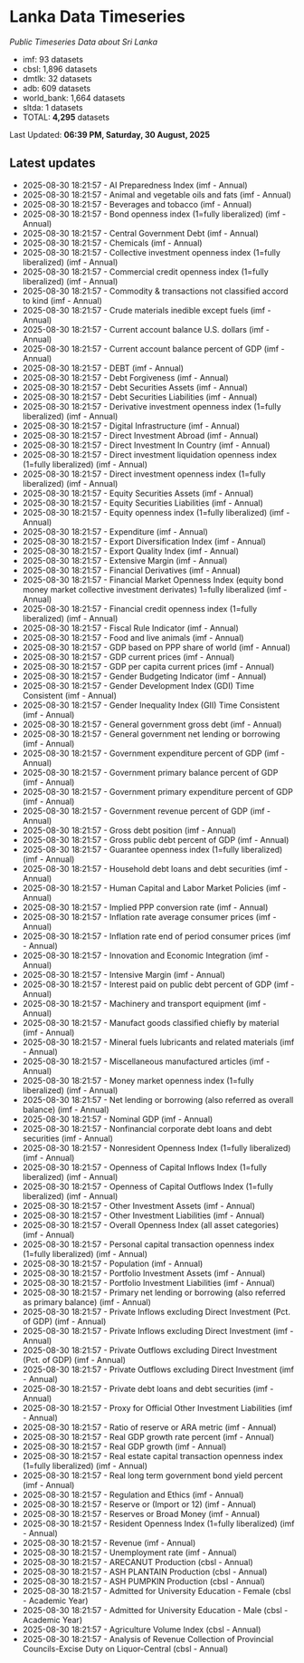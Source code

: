# Lanka Data Timeseries
*Public Timeseries Data about Sri Lanka*

* imf: 93 datasets
* cbsl: 1,896 datasets
* dmtlk: 32 datasets
* adb: 609 datasets
* world_bank: 1,664 datasets
* sltda: 1 datasets
* TOTAL: **4,295** datasets

Last Updated: **06:39 PM, Saturday, 30 August, 2025**

## Latest updates

* 2025-08-30 18:21:57 - AI Preparedness Index (imf - Annual)
* 2025-08-30 18:21:57 - Animal and vegetable oils and fats (imf - Annual)
* 2025-08-30 18:21:57 - Beverages and tobacco (imf - Annual)
* 2025-08-30 18:21:57 - Bond openness index (1=fully liberalized) (imf - Annual)
* 2025-08-30 18:21:57 - Central Government Debt (imf - Annual)
* 2025-08-30 18:21:57 - Chemicals (imf - Annual)
* 2025-08-30 18:21:57 - Collective investment openness index (1=fully liberalized) (imf - Annual)
* 2025-08-30 18:21:57 - Commercial credit openness index (1=fully liberalized) (imf - Annual)
* 2025-08-30 18:21:57 - Commodity & transactions not classified accord to kind (imf - Annual)
* 2025-08-30 18:21:57 - Crude materials inedible except fuels (imf - Annual)
* 2025-08-30 18:21:57 - Current account balance U.S. dollars (imf - Annual)
* 2025-08-30 18:21:57 - Current account balance percent of GDP (imf - Annual)
* 2025-08-30 18:21:57 - DEBT (imf - Annual)
* 2025-08-30 18:21:57 - Debt Forgiveness (imf - Annual)
* 2025-08-30 18:21:57 - Debt Securities Assets (imf - Annual)
* 2025-08-30 18:21:57 - Debt Securities Liabilities (imf - Annual)
* 2025-08-30 18:21:57 - Derivative investment openness index (1=fully liberalized) (imf - Annual)
* 2025-08-30 18:21:57 - Digital Infrastructure (imf - Annual)
* 2025-08-30 18:21:57 - Direct Investment Abroad (imf - Annual)
* 2025-08-30 18:21:57 - Direct Investment In Country (imf - Annual)
* 2025-08-30 18:21:57 - Direct investment liquidation openness index (1=fully liberalized) (imf - Annual)
* 2025-08-30 18:21:57 - Direct investment openness index (1=fully liberalized) (imf - Annual)
* 2025-08-30 18:21:57 - Equity Securities Assets (imf - Annual)
* 2025-08-30 18:21:57 - Equity Securities Liabilities (imf - Annual)
* 2025-08-30 18:21:57 - Equity openness index (1=fully liberalized) (imf - Annual)
* 2025-08-30 18:21:57 - Expenditure (imf - Annual)
* 2025-08-30 18:21:57 - Export Diversification Index (imf - Annual)
* 2025-08-30 18:21:57 - Export Quality Index (imf - Annual)
* 2025-08-30 18:21:57 - Extensive Margin (imf - Annual)
* 2025-08-30 18:21:57 - Financial Derivatives (imf - Annual)
* 2025-08-30 18:21:57 - Financial Market Openness Index (equity bond money market collective investment derivates) 1=fully liberalized (imf - Annual)
* 2025-08-30 18:21:57 - Financial credit openness index (1=fully liberalized) (imf - Annual)
* 2025-08-30 18:21:57 - Fiscal Rule Indicator (imf - Annual)
* 2025-08-30 18:21:57 - Food and live animals (imf - Annual)
* 2025-08-30 18:21:57 - GDP based on PPP share of world (imf - Annual)
* 2025-08-30 18:21:57 - GDP current prices (imf - Annual)
* 2025-08-30 18:21:57 - GDP per capita current prices (imf - Annual)
* 2025-08-30 18:21:57 - Gender Budgeting Indicator (imf - Annual)
* 2025-08-30 18:21:57 - Gender Development Index (GDI) Time Consistent (imf - Annual)
* 2025-08-30 18:21:57 - Gender Inequality Index (GII) Time Consistent (imf - Annual)
* 2025-08-30 18:21:57 - General government gross debt (imf - Annual)
* 2025-08-30 18:21:57 - General government net lending or borrowing (imf - Annual)
* 2025-08-30 18:21:57 - Government expenditure percent of GDP (imf - Annual)
* 2025-08-30 18:21:57 - Government primary balance percent of GDP (imf - Annual)
* 2025-08-30 18:21:57 - Government primary expenditure percent of GDP (imf - Annual)
* 2025-08-30 18:21:57 - Government revenue percent of GDP (imf - Annual)
* 2025-08-30 18:21:57 - Gross debt position (imf - Annual)
* 2025-08-30 18:21:57 - Gross public debt percent of GDP (imf - Annual)
* 2025-08-30 18:21:57 - Guarantee openness index (1=fully liberalized) (imf - Annual)
* 2025-08-30 18:21:57 - Household debt loans and debt securities (imf - Annual)
* 2025-08-30 18:21:57 - Human Capital and Labor Market Policies (imf - Annual)
* 2025-08-30 18:21:57 - Implied PPP conversion rate (imf - Annual)
* 2025-08-30 18:21:57 - Inflation rate average consumer prices (imf - Annual)
* 2025-08-30 18:21:57 - Inflation rate end of period consumer prices (imf - Annual)
* 2025-08-30 18:21:57 - Innovation and Economic Integration (imf - Annual)
* 2025-08-30 18:21:57 - Intensive Margin (imf - Annual)
* 2025-08-30 18:21:57 - Interest paid on public debt percent of GDP (imf - Annual)
* 2025-08-30 18:21:57 - Machinery and transport equipment (imf - Annual)
* 2025-08-30 18:21:57 - Manufact goods classified chiefly by material (imf - Annual)
* 2025-08-30 18:21:57 - Mineral fuels lubricants and related materials (imf - Annual)
* 2025-08-30 18:21:57 - Miscellaneous manufactured articles (imf - Annual)
* 2025-08-30 18:21:57 - Money market openness index (1=fully liberalized) (imf - Annual)
* 2025-08-30 18:21:57 - Net lending or borrowing (also referred as overall balance) (imf - Annual)
* 2025-08-30 18:21:57 - Nominal GDP (imf - Annual)
* 2025-08-30 18:21:57 - Nonfinancial corporate debt loans and debt securities (imf - Annual)
* 2025-08-30 18:21:57 - Nonresident Openness Index (1=fully liberalized) (imf - Annual)
* 2025-08-30 18:21:57 - Openness of Capital Inflows Index (1=fully liberalized) (imf - Annual)
* 2025-08-30 18:21:57 - Openness of Capital Outflows Index (1=fully liberalized) (imf - Annual)
* 2025-08-30 18:21:57 - Other Investment Assets (imf - Annual)
* 2025-08-30 18:21:57 - Other Investment Liabilities (imf - Annual)
* 2025-08-30 18:21:57 - Overall Openness Index (all asset categories) (imf - Annual)
* 2025-08-30 18:21:57 - Personal capital transaction openness index (1=fully liberalized) (imf - Annual)
* 2025-08-30 18:21:57 - Population (imf - Annual)
* 2025-08-30 18:21:57 - Portfolio Investment Assets (imf - Annual)
* 2025-08-30 18:21:57 - Portfolio Investment Liabilities (imf - Annual)
* 2025-08-30 18:21:57 - Primary net lending or borrowing (also referred as primary balance) (imf - Annual)
* 2025-08-30 18:21:57 - Private Inflows excluding Direct Investment (Pct. of GDP) (imf - Annual)
* 2025-08-30 18:21:57 - Private Inflows excluding Direct Investment (imf - Annual)
* 2025-08-30 18:21:57 - Private Outflows excluding Direct Investment (Pct. of GDP) (imf - Annual)
* 2025-08-30 18:21:57 - Private Outflows excluding Direct Investment (imf - Annual)
* 2025-08-30 18:21:57 - Private debt loans and debt securities (imf - Annual)
* 2025-08-30 18:21:57 - Proxy for Official Other Investment Liabilities (imf - Annual)
* 2025-08-30 18:21:57 - Ratio of reserve or ARA metric (imf - Annual)
* 2025-08-30 18:21:57 - Real GDP growth rate percent (imf - Annual)
* 2025-08-30 18:21:57 - Real GDP growth (imf - Annual)
* 2025-08-30 18:21:57 - Real estate capital transaction openness index (1=fully liberalized) (imf - Annual)
* 2025-08-30 18:21:57 - Real long term government bond yield percent (imf - Annual)
* 2025-08-30 18:21:57 - Regulation and Ethics (imf - Annual)
* 2025-08-30 18:21:57 - Reserve or (Import or 12) (imf - Annual)
* 2025-08-30 18:21:57 - Reserves or Broad Money (imf - Annual)
* 2025-08-30 18:21:57 - Resident Openness Index (1=fully liberalized) (imf - Annual)
* 2025-08-30 18:21:57 - Revenue (imf - Annual)
* 2025-08-30 18:21:57 - Unemployment rate (imf - Annual)
* 2025-08-30 18:21:57 - ARECANUT Production (cbsl - Annual)
* 2025-08-30 18:21:57 - ASH PLANTAIN Production (cbsl - Annual)
* 2025-08-30 18:21:57 - ASH PUMPKIN Production (cbsl - Annual)
* 2025-08-30 18:21:57 - Admitted for University Education - Female (cbsl - Academic Year)
* 2025-08-30 18:21:57 - Admitted for University Education - Male (cbsl - Academic Year)
* 2025-08-30 18:21:57 - Agriculture Volume Index (cbsl - Annual)
* 2025-08-30 18:21:57 - Analysis of Revenue Collection of Provincial Councils-Excise Duty on Liquor-Central (cbsl - Annual)
